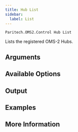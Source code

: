 ```yaml
---
title: Hub List
sidebar:
  label: List
---
```


`Paritech.OMS2.Control Hub List`

Lists the registered OMS-2 Hubs.

## Arguments

## Available Options

## Output

## Examples

## More Information

